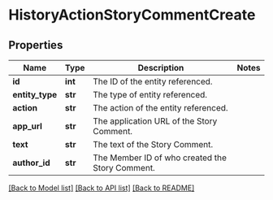 # HistoryActionStoryCommentCreate

## Properties
Name | Type | Description | Notes
------------ | ------------- | ------------- | -------------
**id** | **int** | The ID of the entity referenced. | 
**entity_type** | **str** | The type of entity referenced. | 
**action** | **str** | The action of the entity referenced. | 
**app_url** | **str** | The application URL of the Story Comment. | 
**text** | **str** | The text of the Story Comment. | 
**author_id** | **str** | The Member ID of who created the Story Comment. | 

[[Back to Model list]](../README.md#documentation-for-models) [[Back to API list]](../README.md#documentation-for-api-endpoints) [[Back to README]](../README.md)

